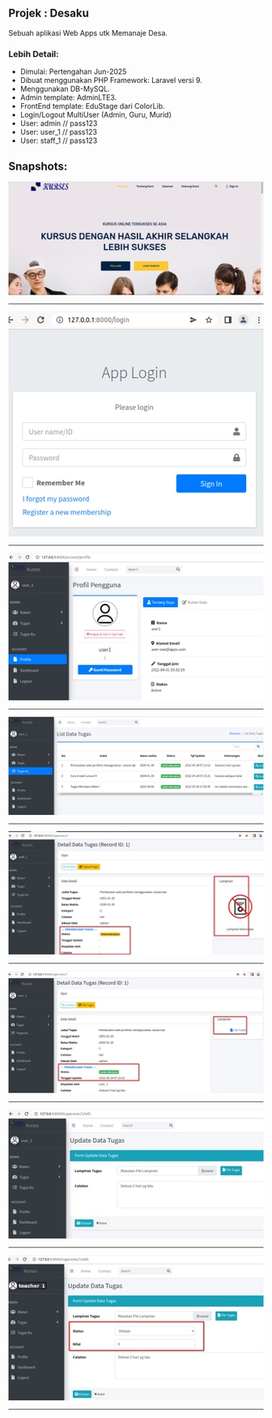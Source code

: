 ## Projek : Desaku 

Sebuah aplikasi Web Apps utk Memanaje Desa. 

### Lebih Detail:
- Dimulai: Pertengahan Jun-2025
- Dibuat menggunakan PHP Framework: Laravel versi 9.
- Menggunakan DB-MySQL.
- Admin template: AdminLTE3.
- FrontEnd template: EduStage dari ColorLib.
- Login/Logout MultiUser (Admin, Guru, Murid)
- User: admin // pass123
- User: user_1 // pass123
- User: staff_1 // pass123

## Snapshots:
![Frontpage](public/images/1-frontpage.png)
<hr>

!["Login page"](public/images/2-login.png)
<hr>

![User Profile](public/images/3-profile-login.png)
<hr>

![Murid--List Tugas](public/images/4-list-tugas-murid.png)
<hr>

![Murid--List Tugas 2](public/images/5-detail-tugas-murid-2.png)
<hr>

![Murid--Detail Tugas](public/images/5-detail-tugas-murid.png)
<hr>

![Murid--Update/Kerjain Tugas](public/images/6-update-tugas-murid.png)
<hr>

![Guru--Koreksi Tugas Murid](public/images/7-update-tugas-guru.png)
<hr>
